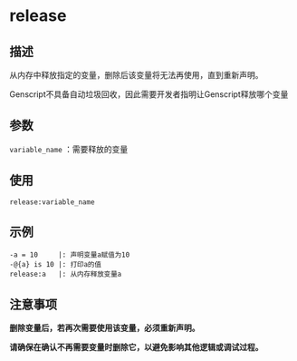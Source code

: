 # release

## 描述

从内存中释放指定的变量，删除后该变量将无法再使用，直到重新声明。
  
Genscript不具备自动垃圾回收，因此需要开发者指明让Genscript释放哪个变量

## 参数

`variable_name` ：需要释放的变量

## 使用

`release:variable_name`

## 示例

```genscript
-a = 10     |: 声明变量a赋值为10
-@{a} is 10 |: 打印a的值
release:a   |: 从内存释放变量a
```

## 注意事项

**删除变量后，若再次需要使用该变量，必须重新声明。**
  
**请确保在确认不再需要变量时删除它，以避免影响其他逻辑或调试过程。**